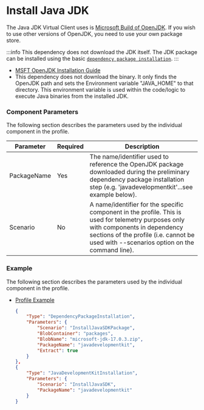﻿# Install Java JDK
The Java JDK Virtual Client uses is [Microsoft Build of OpenJDK](https://docs.microsoft.com/en-us/java/openjdk/download). If you wish to use other 
versions of OpenJDK, you need to use your own package store.

:::info
This dependency does not download the JDK itself. The JDK package can be installed using the basic [`dependency package installation`](./0001-install-dependency-packages.md).
:::

- [MSFT OpenJDK Installation Guide](https://docs.microsoft.com/en-us/java/openjdk/install)
- This dependency does not download the binary. It only finds the OpenJDK path and sets the Environment variable "JAVA_HOME" to that directory. This environment
  variable is used within the code/logic to execute Java binaries from the installed JDK.

### Component Parameters
The following section describes the parameters used by the individual component in the profile.

| **Parameter** | **Required** | **Description**                                                                                                 |
|---------------|--------------|-----------------------------------------------------------------------------------------------------------------|
| PackageName   | Yes          | The name/identifier used to reference the OpenJDK package downloaded during the preliminary dependency package installation step (e.g. 'javadevelopmentkit'...see example below). |
| Scenario      | No           | A name/identifier for the specific component in the profile. This is used for telemetry purposes only with components in dependency sections of the profile (i.e. cannot be used with --scenarios option on the command line).                                                      |


### Example
The following section describes the parameters used by the individual component in the profile.

* [Profile Example](https://github.com/microsoft/VirtualClient/blob/main/src/VirtualClient/VirtualClient.Main/profiles/PERF-SPECJVM.json)

  <div class="code-section">

  ```json
  {
      "Type": "DependencyPackageInstallation",
      "Parameters": {
          "Scenario": "InstallJavaSDKPackage",
          "BlobContainer": "packages",
          "BlobName": "microsoft-jdk-17.0.3.zip",
          "PackageName": "javadevelopmentkit",
          "Extract": true
      }
  },
  {
      "Type": "JavaDevelopmentKitInstallation",
      "Parameters": {
          "Scenario": "InstallJavaSDK",
          "PackageName": "javadevelopmentkit"
      }
  }
  ```
  </div>